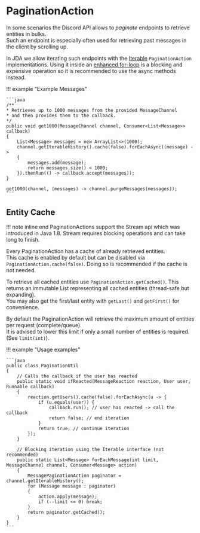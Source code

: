 # PaginationAction

In some scenarios the Discord API allows to _paginate_ endpoints to retrieve entities in bulks.
<br>Such an endpoint is especially often used for retrieving past messages in the client by scrolling up.

In JDA we allow iterating such endpoints with the [Iterable](https://docs.oracle.com/javase/8/docs/api/java/lang/Iterable.html) `PaginationAction` implementations.
Using it inside an [enhanced for-loop](https://blogs.oracle.com/corejavatechtips/using-enhanced-for-loops-with-your-classes) is a blocking and expensive operation so it is recommended to use the async methods instead.

!!! example "Example Messages"

    ```java
    /**
    * Retrieves up to 1000 messages from the provided MessageChannel
    * and then provides them to the callback.
    */
    public void get1000(MessageChannel channel, Consumer<List<Message>> callback)
    {
        List<Message> messages = new ArrayList<>(1000);
        channel.getIterableHistory().cache(false).forEachAsync((message) ->
        {
            messages.add(message);
            return messages.size() < 1000;
        }).thenRun(() -> callback.accept(messages));
    }

    get1000(channel, (messages) -> channel.purgeMessages(messages));
    ```

## Entity Cache

!!! note inline end
    PaginationActions support the Stream api which was introduced in Java 1.8.
     Stream requires blocking operations and can take long to finish.

Every PaginationAction has a cache of already retrieved entities.
<br>This cache is enabled by default but can be disabled via `PaginationAction.cache(false)`. 
Doing so is recommended if the cache is not needed.

To retrieve all cached entities use `PaginationAction.getCached()`. This returns
an immutable List representing all cached entities (thread-safe but expanding).
<br>You may also get the first/last entity with `getLast()` and `getFirst()` for convenience.

By default the PaginationAction will retrieve the maximum amount of entities per request (complete/queue).
<br>It is advised to lower this limit if only a small number of entities is required. (See `limit(int)`).



!!! example "Usage examples"

    ```java
    public class PaginationUtil
    {
        // Calls the callback if the user has reacted
        public static void ifReacted(MessageReaction reaction, User user, Runnable callback)
        {
            reaction.getUsers().cache(false).forEachAsync(u -> {
                if (u.equals(user)) {
                    callback.run(); // user has reacted -> call the callback
                    return false; // end iteration
                }
                return true; // continue iteration
            });
        }

        // Blocking iteration using the Iterable interface (not recommended)
        public static List<Message> forEachMessage(int limit, MessageChannel channel, Consumer<Message> action)
        {
            MessagePaginationAction paginator = channel.getIterableHistory();
            for (Message message : paginator)
            {
                action.apply(message);
                if (--limit <= 0) break;
            }
            return paginator.getCached();
        }
    }
    ```